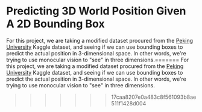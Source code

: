 # Predicting 3D World Position Given A 2D Bounding Box
 For this project, we are taking a modified dataset procured from the [Peking University](https://www.kaggle.com/c/pku-autonomous-driving) Kaggle dataset, and seeing if we can use bounding boxes to predict the actual position in 3-dimensional space. In other words, we're trying to use monocular vision to "see" in three dimensions.=======
 For this project, we are taking a modified dataset procured from the [Peking University](https://www.kaggle.com/c/pku-autonomous-driving) Kaggle dataset, and seeing if we can use bounding boxes to predict the actual position in 3-dimensional space. In other words, we're trying to use monocular vision to "see" in three dimensions.
>>>>>>> 17caa8207e0a483c8f561093b8ae511f1428d004
